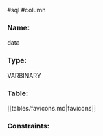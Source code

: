 #sql #column 

### Name:
data
### Type:
VARBINARY
### Table:
 [[tables/favicons.md|favicons]]

### Constraints:
